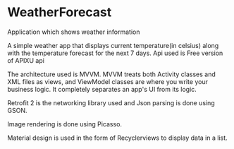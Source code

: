 # WeatherForecast

Application which shows weather information

A simple weather app that displays current temperature(in celsius) along with the temperature forecast for the next 7 days. Api used is Free version of APIXU api

The architecture used is MVVM. MVVM treats both Activity classes and XML files as views, and ViewModel classes are where you write your business logic. It completely separates an app's UI from its logic.

Retrofit 2 is the networking library used and Json parsing is done using GSON.

Image rendering is done using Picasso.

Material design is used in the form of Recyclerviews to display data in a list.
